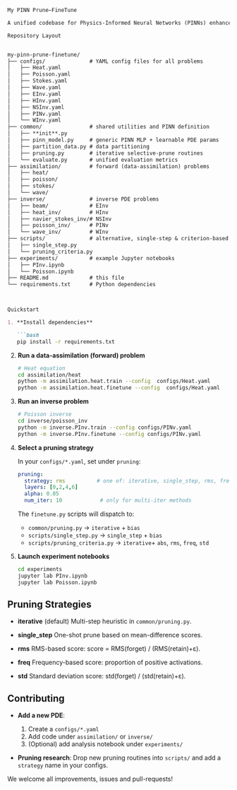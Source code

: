 

```markdown
My PINN Prune–FineTune

A unified codebase for Physics-Informed Neural Networks (PINNs) enhanced with selective neuron pruning and fine-tuning, supporting both data-assimilation (forward) and inverse PDE problems, plus a library of pruning strategies.

Repository Layout


my-pinn-prune-finetune/
├── configs/              # YAML config files for all problems
│   ├── Heat.yaml
│   ├── Poisson.yaml
│   ├── Stokes.yaml
│   ├── Wave.yaml
│   ├── EInv.yaml
│   ├── HInv.yaml
│   ├── NSInv.yaml
│   ├── PINv.yaml
│   └── WInv.yaml
├── common/               # shared utilities and PINN definition
│   ├── **init**.py
│   ├── pinn_model.py     # generic PINN MLP + learnable PDE params
│   ├── partition_data.py # data partitioning
│   ├── pruning.py        # iterative selective-prune routines
│   └── evaluate.py       # unified evaluation metrics
├── assimilation/         # forward (data-assimilation) problems
│   ├── heat/
│   ├── poisson/
│   ├── stokes/
│   └── wave/
├── inverse/              # inverse PDE problems
│   ├── beam/             # EInv
│   ├── heat_inv/         # HInv
│   ├── navier_stokes_inv/# NSInv
│   ├── poisson_inv/      # PINv
│   └── wave_inv/         # WInv
├── scripts/              # alternative, single-step & criterion-based pruning
│   ├── single_step.py
│   └── pruning_criteria.py
├── experiments/          # example Jupyter notebooks
│   ├── PInv.ipynb
│   └── Poisson.ipynb
├── README.md             # this file
└── requirements.txt      # Python dependencies



Quickstart

1. **Install dependencies**

   ```bash
   pip install -r requirements.txt
   ```

2. **Run a data-assimilation (forward) problem**

   ```bash
   # Heat equation
   cd assimilation/heat
   python -m assimilation.heat.train --config  configs/Heat.yaml
   python -m assimilation.heat.finetune --config  configs/Heat.yaml
   ```

3. **Run an inverse problem**

   ```bash
   # Poisson inverse
   cd inverse/poisson_inv
   python -m inverse.PInv.train --config configs/PINv.yaml
   python -m inverse.PInv.finetune --config configs/PINv.yaml
   ```

4. **Select a pruning strategy**

   In your `configs/*.yaml`, set under `pruning`:

   ```yaml
   pruning:
     strategy: rms          # one of: iterative, single_step, rms, freq, std
     layers: [0,2,4,6]
     alpha: 0.05
     num_iter: 10            # only for multi-iter methods
   ```

   The `finetune.py` scripts will dispatch to:

   * `common/pruning.py` → `iterative` + `bias`
   * `scripts/single_step.py` → `single_step` + `bias`
   * `scripts/pruning_criteria.py` → `iterative`+ `abs`, `rms`, `freq`, `std`

5. **Launch experiment notebooks**

   ```bash
   cd experiments
   jupyter lab PInv.ipynb
   jupyter lab Poisson.ipynb
   ```

## Pruning Strategies

* **iterative** (default)
  Multi-step heuristic in `common/pruning.py`.

* **single\_step**
  One-shot prune based on mean-difference scores.

* **rms**
  RMS-based score:  score = RMS(forget) / (RMS(retain)+ε).

* **freq**
  Frequency-based score: proportion of positive activations.

* **std**
  Standard deviation score: std(forget) / (std(retain)+ε).

## Contributing

* **Add a new PDE**:

  1. Create a `configs/*.yaml`
  2. Add code under `assimilation/` or `inverse/`
  3. (Optional) add analysis notebook under `experiments/`

* **Pruning research**:
  Drop new pruning routines into `scripts/` and add a `strategy` name in your configs.

We welcome all improvements, issues and pull-requests!
```
